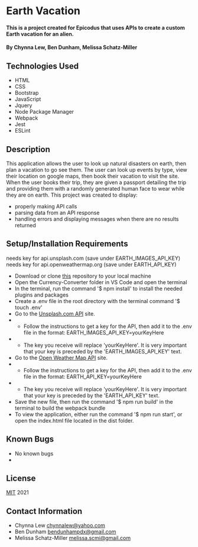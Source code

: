 # Earth Vacation

#### This is a project created for Epicodus that uses APIs to create a custom Earth vacation for an alien.

#### By Chynna Lew, Ben Dunham, Melissa Schatz-Miller

## Technologies Used

* HTML
* CSS
* Bootstrap
* JavaScript 
* Jquery
* Node Package Manager
* Webpack
* Jest
* ESLint

## Description

This application allows the user to look up natural disasters on earth, then plan a vacation to go see them. The user can look up events by type, view their location on google maps, then book their vacation to visit the site. When the user books their trip, they are given a passport detailing the trip and providing them with a randomly generated human face to wear while they are on earth.
This project was created to display:
* properly making API calls
* parsing data from an API response
* handling errors and displaying messages when there are no results returned

## Setup/Installation Requirements
needs key for api.unsplash.com (save under EARTH_IMAGES_API_KEY)
needs key for  api.openweathermap.org (save under EARTH_API_KEY)

* Download or clone [this](https://github.com/chynnalew/earth-vacation) repository to your local machine
* Open the Currency-Converter folder in VS Code and open the terminal
* In the terminal, run the command '$ npm install' to install the needed plugins and packages
* Create a .env file in the root directory with the terminal command '$ touch .env'
* Go to the [Unsplash.com API](api.unsplash.com) site.
* * Follow the instructions to get a key for the API, then add it to the .env file in the format: EARTH_IMAGES_API_KEY=yourKeyHere
* * The key you receive will replace 'yourKeyHere'. It is very important that your key is preceded by the 'EARTH_IMAGES_API_KEY' text.
* Go to the [Open Weather Map API](api.openweathermap.org) site.
* * Follow the instructions to get a key for the API, then add it to the .env file in the format: EARTH_API_KEY=yourKeyHere
* * The key you receive will replace 'yourKeyHere'. It is very important that your key is preceded by the 'EARTH_API_KEY' text.
* Save the new file, then run the command '$ npm run build' in the terminal to build the webpack bundle
* To view the application, either run the command '$ npm run start', or open the index.html file located in the dist folder.

## Known Bugs

* No known bugs
* 

## License
[MIT](https://opensource.org/licenses/MIT) 2021

## Contact Information
* Chynna Lew <chynnalew@yahoo.com>
* Ben Dunham <bendunhampdx@gmail.com>
* Melissa Schatz-Miller <melissa.scmi@gmail.com> 